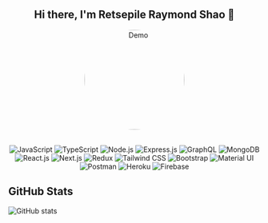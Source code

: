
<h2 align="center">
  Hi there, I'm Retsepile Raymond Shao 👋<br/>
</h2>
<div align="center">
  <img alt="Demo" src="https://storage.googleapis.com/nala-6d763.appspot.com/1705770359123_1705770333918.jpg" width="200" style="border-radius:50%;" />
</div>
<br/>
<p align="center">
  <!-- JavaScript Badge -->
  <img src="https://img.shields.io/badge/JavaScript-ES6-yellow?style=for-the-badge&logo=javascript" alt="JavaScript">

  <!-- TypeScript Badge -->
  <img src="https://img.shields.io/badge/TypeScript-blue?style=for-the-badge&logo=typescript" alt="TypeScript">

  <!-- Node.js Badge -->
  <img src="https://img.shields.io/badge/Node.js-green?style=for-the-badge&logo=node.js" alt="Node.js">

  <!-- Express.js Badge -->
  <img src="https://img.shields.io/badge/Express.js-grey?style=for-the-badge&logo=express" alt="Express.js">

  <!-- GraphQL Badge -->
  <img src="https://img.shields.io/badge/GraphQL-pink?style=for-the-badge&logo=graphql" alt="GraphQL">

  <!-- MongoDB Badge -->
  <img src="https://img.shields.io/badge/MongoDB-green?style=for-the-badge&logo=mongodb" alt="MongoDB">

  <!-- React.js Badge -->
  <img src="https://img.shields.io/badge/React.js-blue?style=for-the-badge&logo=react" alt="React.js">

  <!-- Next.js Badge -->
  <img src="https://img.shields.io/badge/Next.js-black?style=for-the-badge&logo=next.js" alt="Next.js">

  <!-- Redux Badge -->
  <img src="https://img.shields.io/badge/Redux-purple?style=for-the-badge&logo=redux" alt="Redux">

  <!-- Tailwind CSS Badge -->
  <img src="https://img.shields.io/badge/Tailwind%20CSS-blue?style=for-the-badge&logo=tailwind-css" alt="Tailwind CSS">

  <!-- Bootstrap Badge -->
  <img src="https://img.shields.io/badge/Bootstrap-purple?style=for-the-badge&logo=bootstrap" alt="Bootstrap">

  <!-- Material UI Badge -->
  <img src="https://img.shields.io/badge/Material%20UI-blue?style=for-the-badge&logo=material-ui" alt="Material UI">

  <!-- Postman Badge -->
  <img src="https://img.shields.io/badge/Postman-orange?style=for-the-badge&logo=postman" alt="Postman">

  <!-- Heroku Badge -->
  <img src="https://img.shields.io/badge/Heroku-purple?style=for-the-badge&logo=heroku" alt="Heroku">

  <!-- Firebase Badge -->
  <img src="https://img.shields.io/badge/Firebase-yellow?style=for-the-badge&logo=firebase" alt="Firebase">
</p>


## GitHub Stats

![GitHub stats](https://github-readme-stats.vercel.app/api?username=ragmer09toske&show_icons=true&count_private=true&hide=issues,contribs)
